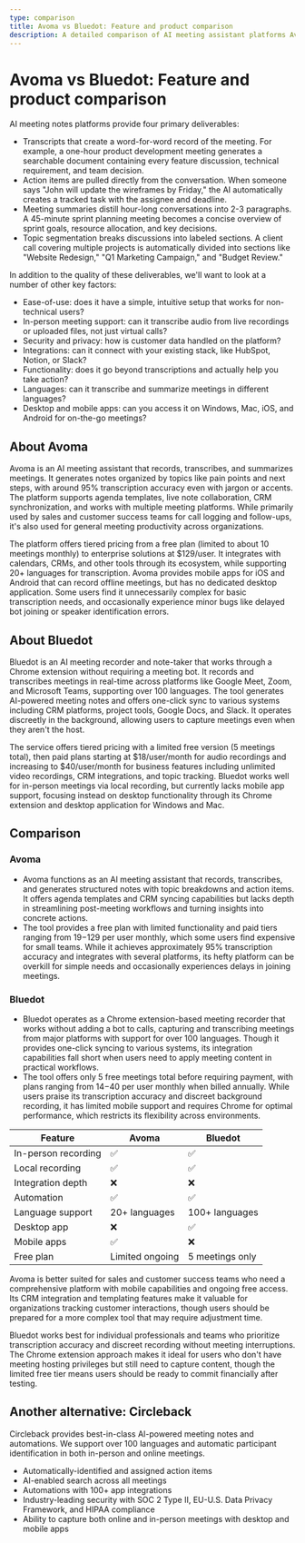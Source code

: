 ```yaml
---
type: comparison
title: Avoma vs Bluedot: Feature and product comparison
description: A detailed comparison of AI meeting assistant platforms Avoma and Bluedot, exploring their capabilities in transcription, action items, summaries, and topic segmentation, along with analysis of usability, meeting support, security, integrations, and mobile access.
---
```


# Avoma vs Bluedot: Feature and product comparison

AI meeting notes platforms provide four primary deliverables:
* Transcripts that create a word-for-word record of the meeting. For example, a one-hour product development meeting generates a searchable document containing every feature discussion, technical requirement, and team decision.
* Action items are pulled directly from the conversation. When someone says "John will update the wireframes by Friday," the AI automatically creates a tracked task with the assignee and deadline.
* Meeting summaries distill hour-long conversations into 2-3 paragraphs. A 45-minute sprint planning meeting becomes a concise overview of sprint goals, resource allocation, and key decisions.
* Topic segmentation breaks discussions into labeled sections. A client call covering multiple projects is automatically divided into sections like "Website Redesign," "Q1 Marketing Campaign," and "Budget Review."

In addition to the quality of these deliverables, we'll want to look at a number of other key factors:
* Ease-of-use: does it have a simple, intuitive setup that works for non-technical users?
* In-person meeting support: can it transcribe audio from live recordings or uploaded files, not just virtual calls?
* Security and privacy: how is customer data handled on the platform?
* Integrations: can it connect with your existing stack, like HubSpot, Notion, or Slack?
* Functionality: does it go beyond transcriptions and actually help you take action?
* Languages: can it transcribe and summarize meetings in different languages?
* Desktop and mobile apps: can you access it on Windows, Mac, iOS, and Android for on-the-go meetings?

## About Avoma
Avoma is an AI meeting assistant that records, transcribes, and summarizes meetings. It generates notes organized by topics like pain points and next steps, with around 95% transcription accuracy even with jargon or accents. The platform supports agenda templates, live note collaboration, CRM synchronization, and works with multiple meeting platforms. While primarily used by sales and customer success teams for call logging and follow-ups, it's also used for general meeting productivity across organizations.

The platform offers tiered pricing from a free plan (limited to about 10 meetings monthly) to enterprise solutions at $129/user. It integrates with calendars, CRMs, and other tools through its ecosystem, while supporting 20+ languages for transcription. Avoma provides mobile apps for iOS and Android that can record offline meetings, but has no dedicated desktop application. Some users find it unnecessarily complex for basic transcription needs, and occasionally experience minor bugs like delayed bot joining or speaker identification errors.

## About Bluedot
Bluedot is an AI meeting recorder and note-taker that works through a Chrome extension without requiring a meeting bot. It records and transcribes meetings in real-time across platforms like Google Meet, Zoom, and Microsoft Teams, supporting over 100 languages. The tool generates AI-powered meeting notes and offers one-click sync to various systems including CRM platforms, project tools, Google Docs, and Slack. It operates discreetly in the background, allowing users to capture meetings even when they aren't the host.

The service offers tiered pricing with a limited free version (5 meetings total), then paid plans starting at $18/user/month for audio recordings and increasing to $40/user/month for business features including unlimited video recordings, CRM integrations, and topic tracking. Bluedot works well for in-person meetings via local recording, but currently lacks mobile app support, focusing instead on desktop functionality through its Chrome extension and desktop application for Windows and Mac.

## Comparison
### Avoma
* Avoma functions as an AI meeting assistant that records, transcribes, and generates structured notes with topic breakdowns and action items. It offers agenda templates and CRM syncing capabilities but lacks depth in streamlining post-meeting workflows and turning insights into concrete actions.
* The tool provides a free plan with limited functionality and paid tiers ranging from $19-$129 per user monthly, which some users find expensive for small teams. While it achieves approximately 95% transcription accuracy and integrates with several platforms, its hefty platform can be overkill for simple needs and occasionally experiences delays in joining meetings.

### Bluedot
* Bluedot operates as a Chrome extension-based meeting recorder that works without adding a bot to calls, capturing and transcribing meetings from major platforms with support for over 100 languages. Though it provides one-click syncing to various systems, its integration capabilities fall short when users need to apply meeting content in practical workflows.
* The tool offers only 5 free meetings total before requiring payment, with plans ranging from $14-$40 per user monthly when billed annually. While users praise its transcription accuracy and discreet background recording, it has limited mobile support and requires Chrome for optimal performance, which restricts its flexibility across environments.

| Feature | Avoma | Bluedot |
|---------|-------|---------|
| In-person recording | ✅ | ✅ |
| Local recording | ✅ | ✅ |
| Integration depth | ❌ | ❌ |
| Automation | ✅ | ✅ |
| Language support | 20+ languages | 100+ languages |
| Desktop app | ❌ | ✅ |
| Mobile apps | ✅ | ❌ |
| Free plan | Limited ongoing | 5 meetings only |

Avoma is better suited for sales and customer success teams who need a comprehensive platform with mobile capabilities and ongoing free access. Its CRM integration and templating features make it valuable for organizations tracking customer interactions, though users should be prepared for a more complex tool that may require adjustment time.

Bluedot works best for individual professionals and teams who prioritize transcription accuracy and discreet recording without meeting interruptions. The Chrome extension approach makes it ideal for users who don't have meeting hosting privileges but still need to capture content, though the limited free tier means users should be ready to commit financially after testing.

## Another alternative: Circleback
Circleback provides best-in-class AI-powered meeting notes and automations. We support over 100 languages and automatic participant identification in both in-person and online meetings. 
* Automatically-identified and assigned action items 
* AI-enabled search across all meetings 
* Automations with 100+ app integrations 
* Industry-leading security with SOC 2 Type II, EU-U.S. Data Privacy Framework, and HIPAA compliance 
* Ability to capture both online and in-person meetings with desktop and mobile apps